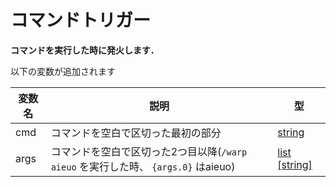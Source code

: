 # コマンドトリガー
**コマンドを実行した時に発火します．**

以下の変数が追加されます

| 変数名 | 説明                                                         | 型 |
| ---- |------------------------------------------------------------| ---- |
| cmd | コマンドを空白で区切った最初の部分                                          | [string](/variable/types.md#string) |
| args | コマンドを空白で区切った2つ目以降(`/warp aieuo` を実行した時、 `{args.0}` はaieuo) | [list [string]](/variable/types.md#list) |
